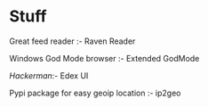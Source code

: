 # Stuff

Great feed reader :- Raven Reader 

Windows God Mode browser :- Extended GodMode

*Hackerman*:- Edex UI

Pypi package for easy geoip location :- ip2geo
